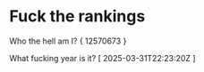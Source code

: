 # Fuck the rankings

Who the hell am I?
{ 12570673 }

What fucking year is it?
[ 2025-03-31T22:23:20Z ]
